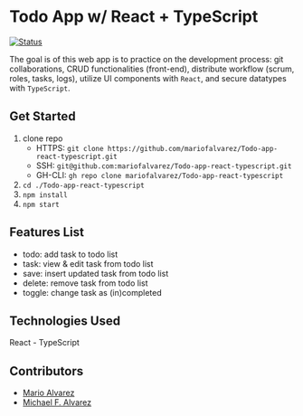 # Todo App w/ React + TypeScript

[ ![Status][Status-Badge] ][Site-Page]

The goal is of this web app is to practice on the development process: git collaborations, CRUD functionalities (front-end), distribute workflow (scrum, roles, tasks, logs), utilize UI components with `React`, and secure datatypes with `TypeScript`.

## Get Started
1. clone repo
   - HTTPS: `git clone https://github.com/mariofalvarez/Todo-app-react-typescript.git`
   - SSH: `git@github.com:mariofalvarez/Todo-app-react-typescript.git`
   - GH-CLI: `gh repo clone mariofalvarez/Todo-app-react-typescript`
2. `cd ./Todo-app-react-typescript`
3. `npm install`
4. `npm start`

## Features List
- todo: add task to todo list
- task: view & edit task from todo list
- save: insert updated task from todo list
- delete: remove task from todo list
- toggle: change task as (in)completed

## Technologies Used
React - TypeScript

## Contributors
- [Mario Alvarez][Mario-GH]
- [Michael F. Alvarez][Micky-GH]

<!--  -->

<!-- badge color: success | important | informational -->
[Status-Badge]: https://img.shields.io/badge/Status-In_Development-informational?style=for-the-badge
[Site-Page]: https://todo-app-react-typescript.netlify.app/

[Mario-GH]: https://github.com/mariofalvarez
[Micky-GH]: https://github.com/awwmicky